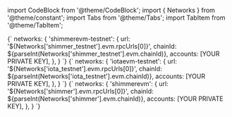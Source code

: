 import CodeBlock from '@theme/CodeBlock';
import { Networks } from '@theme/constant';
import Tabs from '@theme/Tabs';
import TabItem from '@theme/TabItem';

<Tabs groupId='network'>
<TabItem value='shimmer_testnet' label='ShimmerEVM Testnet'>

<CodeBlock language="js">
{`
networks: {
    'shimmerevm-testnet': {
        url: '${Networks['shimmer_testnet'].evm.rpcUrls[0]}',
        chainId: ${parseInt(Networks['shimmer_testnet'].evm.chainId)},
        accounts: [YOUR PRIVATE KEY],
    },
}
`}
</CodeBlock>

</TabItem>
<TabItem value='iota_testnet' label='IOTA EVM Testnet'>

<CodeBlock language="js">
{`
networks: {
    'iotaevm-testnet': {
        url: '${Networks['iota_testnet'].evm.rpcUrls[0]}',
        chainId: ${parseInt(Networks['iota_testnet'].evm.chainId)},
        accounts: [YOUR PRIVATE KEY],
    },
}
`}
</CodeBlock>

</TabItem>
<TabItem value='shimmer' label='ShimmerEVM'>

<CodeBlock language="js">
{`
networks: {
    'shimmerevm': {
        url: '${Networks['shimmer'].evm.rpcUrls[0]}',
        chainId: ${parseInt(Networks['shimmer'].evm.chainId)},
        accounts: [YOUR PRIVATE KEY],
    },
}
`}
</CodeBlock>

</TabItem>
</Tabs>